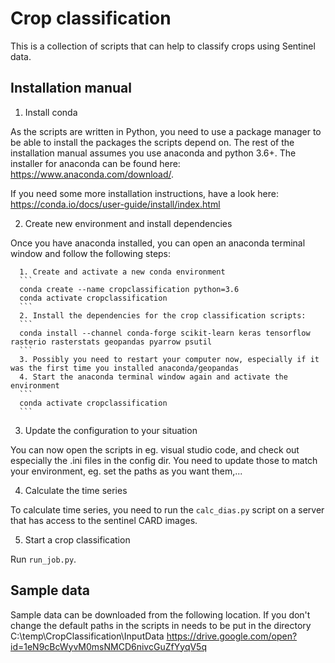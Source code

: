 # Crop classification
This is a collection of scripts that can help to classify crops using Sentinel data.

## Installation manual
1. Install conda

As the scripts are written in Python, you need to use a package manager to be able to install the packages the scripts depend on. The rest of the installation manual assumes you use anaconda and python 3.6+. The installer for anaconda can be found here: https://www.anaconda.com/download/.

If you need some more installation instructions, have a look here:
https://conda.io/docs/user-guide/install/index.html

2. Create new environment and install dependencies

Once you have anaconda installed, you can open an anaconda terminal window and follow the following steps:

      1. Create and activate a new conda environment
      ```
      conda create --name cropclassification python=3.6
      conda activate cropclassification
      ```
      2. Install the dependencies for the crop classification scripts:
      ```
      conda install --channel conda-forge scikit-learn keras tensorflow rasterio rasterstats geopandas pyarrow psutil
      ```
      3. Possibly you need to restart your computer now, especially if it was the first time you installed anaconda/geopandas
      4. Start the anaconda terminal window again and activate the environment
      ```
      conda activate cropclassification
      ```
3. Update the configuration to your situation

You can now open the scripts in eg. visual studio code, and check out especially the .ini files in the config dir. You need to update those to match your environment, eg. set the paths as you want them,...

4. Calculate the time series 

To calculate time series, you need to run the `calc_dias.py` script on a server that has access to the sentinel CARD images.

5. Start a crop classification

Run `run_job.py`.

## Sample data

Sample data can be downloaded from the following location. If you don't change the default paths in the scripts in needs to be put in the directory C:\temp\CropClassification\InputData
https://drive.google.com/open?id=1eN9cBcWyvM0msNMCD6nivcGuZfYyqV5q
